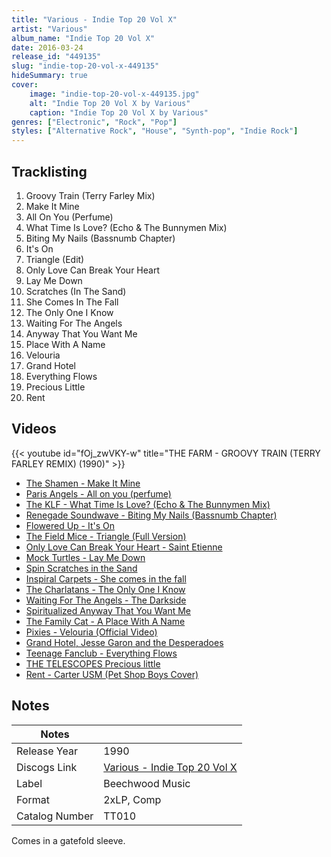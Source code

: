 ```yaml
---
title: "Various - Indie Top 20 Vol X"
artist: "Various"
album_name: "Indie Top 20 Vol X"
date: 2016-03-24
release_id: "449135"
slug: "indie-top-20-vol-x-449135"
hideSummary: true
cover:
    image: "indie-top-20-vol-x-449135.jpg"
    alt: "Indie Top 20 Vol X by Various"
    caption: "Indie Top 20 Vol X by Various"
genres: ["Electronic", "Rock", "Pop"]
styles: ["Alternative Rock", "House", "Synth-pop", "Indie Rock"]
---
```


## Tracklisting
1. Groovy Train (Terry Farley Mix)
2. Make It Mine
3. All On You (Perfume)
4. What Time Is Love? (Echo & The Bunnymen Mix)
5. Biting My Nails (Bassnumb Chapter)
6. It's On
7. Triangle (Edit)
8. Only Love Can Break Your Heart
9. Lay Me Down
10. Scratches (In The Sand)
11. She Comes In The Fall
12. The Only One I Know
13. Waiting For The Angels
14. Anyway That You Want Me
15. Place With A Name
16. Velouria
17. Grand Hotel
18. Everything Flows
19. Precious Little
20. Rent

## Videos
{{< youtube id="fOj_zwVKY-w" title="THE FARM - GROOVY TRAIN (TERRY FARLEY REMIX) (1990)" >}}
- [The Shamen - Make It Mine](https://www.youtube.com/watch?v=HyPpiHQupeQ)
- [Paris Angels - All on you (perfume)](https://www.youtube.com/watch?v=SN6dTK_OrmE)
- [The KLF - What Time Is Love? (Echo & The Bunnymen Mix)](https://www.youtube.com/watch?v=MlLJ-9JibAQ)
- [Renegade Soundwave - Biting My Nails (Bassnumb Chapter)](https://www.youtube.com/watch?v=z7_yhgJ3opc)
- [Flowered Up - It's On](https://www.youtube.com/watch?v=fGPTVRGqfeo)
- [The Field Mice - Triangle (Full Version)](https://www.youtube.com/watch?v=Ql76Q0nSiyY)
- [Only Love Can Break Your Heart - Saint Etienne](https://www.youtube.com/watch?v=vZAajrxvDs4)
- [Mock Turtles - Lay Me Down](https://www.youtube.com/watch?v=odVnozap64M)
- [Spin Scratches in the Sand](https://www.youtube.com/watch?v=tX0V_Dfz9Aw)
- [Inspiral Carpets - She comes in the fall](https://www.youtube.com/watch?v=_GnHkfGgEQM)
- [The Charlatans - The Only One I Know](https://www.youtube.com/watch?v=0RJwW77Lsj8)
- [Waiting For The Angels - The Darkside](https://www.youtube.com/watch?v=tCA6lHY523c)
- [Spiritualized Anyway That You Want Me](https://www.youtube.com/watch?v=YleJPoKBqrw)
- [The Family Cat - A Place With A Name](https://www.youtube.com/watch?v=i7Irdy0NrPM)
- [Pixies - Velouria (Official Video)](https://www.youtube.com/watch?v=nc0Mv4Iyxvc)
- [Grand Hotel, Jesse Garon and the Desperadoes](https://www.youtube.com/watch?v=M8bdbIiWAQE)
- [Teenage Fanclub - Everything Flows](https://www.youtube.com/watch?v=ctYYFETItUc)
- [THE TELESCOPES   Precious little](https://www.youtube.com/watch?v=8iHM5E1TT0A)
- [Rent - Carter USM (Pet Shop Boys Cover)](https://www.youtube.com/watch?v=1omqMqpyj4Y)


## Notes

| Notes          |             |
| ---------------| ----------- |
| Release Year   | 1990 |
| Discogs Link   | [Various - Indie Top 20 Vol X](https://www.discogs.com/release/449135-Various-Indie-Top-20-Vol-X) |
| Label          | Beechwood Music |
| Format         | 2xLP, Comp |
| Catalog Number | TT010 |

Comes in a gatefold sleeve.

